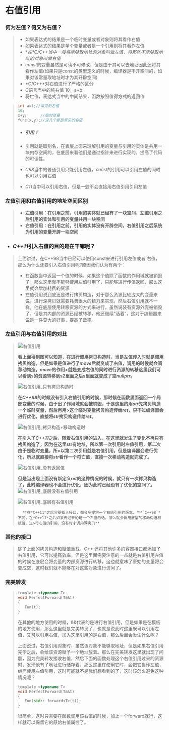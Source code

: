 # 右值引用

### **何为左值？何又为右值？**

>- 如果表达式的结果是一个临时变量或者对象则将其看作右值
>- 如果表达式的结果是单个变量或者是一个引用则将其看作左值
>- **在*C/C++*当中一般将能够取地址的对象叫做左值，将那些不能够取地址的对象叫做右值**
>- *const*的变量虽然是可读不可修改，但是由于其可以去地址因此还将其看作左值(如果只是const的类型定义的时候，编译器是不开空间的，如果对该常量取地址时才为其开辟空间)
>- *C/C++*对右值进行了严格的区分
>  - *C*语言当中的纯右值 10，a+b
>  - 将亡值，表达式当中的中间结果，函数按照值得方式的返回值

>```C++
>int a=1;//常见的左值
>10;
>x+y;      //临时变量
>func(x,y);//这几个都是常见的右值
>```
>
>- ##### **引用？**
>
>  - 引用就是取别名，在表层上面来理解引用的变量与引用的实体是共用一块内存空间的，在底层来看他们是通过指针来进行实现的，提高了代码的可读性。
>  - *C98*当中的普通引用只能引用左值，*const*的引用可以引用左值的同时也可以引用右值
>  - *C11*当中可以引用右值，但是一般不会直接用右值引用引用左值
>
### **左值引用和右值引用的地址空间区别**
>
>  - **左值引用：在引用之前，引用的实体就已经有了一块空间，左值引用之后引用的实体和引用的变量共用一块空间**
>  - **右值引用：在引用之前，引用的实体没有开辟空间，右值引用之后系统为引用的变量开辟一块空间**

- ### ***C++11*引入右值的目的是在干嘛呢？**

>上面讲过，在C++98当中已经可以使用const来进行引用左值或者 右值，那么为什么还要引入右值引用呢?原因我们认为有两个：
>
>- 在函数当中返回一个值的时候，如果这个值除了函数的作用域就被销毁了，那么这里就不能够使用左值引用了，只能够进行传值返回，那么这里就会增加耗费的资源
>- 左值引用说到底还是进行拷贝构造，对于那么资源比较庞大的变量来说，进行深拷贝就需要耗费很大的精力来实现，然后右值引用就不一样，他在底层使用转移资源的方式来进行，虽然说装有资源外壳被销毁了，但是其内部的资源已经被转移，他还继续”活着“，这对于编辑器来说是一件莫大的好事，提高了效率。

### 左值引用与右值引用的对比

>![右值引用](https://github.com/Lp700750/Blogs/assets/104414865/d7607cba-ecdf-4b11-896a-3c5b1219399e)
>
>**看上面得到图可以知道，在进行调用拷贝构造时，当是左值传入时就是调用拷贝构造，但是如果是值进行了*move*后就变成了右值，调用的时候就会调移动构造，*move*的作用>就是变成右值的同时进行资源的转移这里我们可以看到s的资源转移到s2里面之后s里面就变成了空*nullptr*。**
>
>![右值引用_只有拷贝构造时](https://github.com/Lp700750/Blogs/assets/104414865/fb36ca5c-0f2f-48b9-b39e-f6e92346f64f)
>
>	**在*C++98*的时候没有引入右值引用的时候，那时候在函数里面返回一个局部变量的时候，由于出了作用域就会被销毁，于是这里的用*str*先拷贝构造一个临时变量，然后再用>这个临时变量拷贝构造传给*ret*，只不过编译器会进行优化，直接将*str*拷贝构造传给*ret*。**
>
>![右值引用_拷贝构造+移动构造时](https://github.com/Lp700750/Blogs/assets/104414865/d47c11fc-9bc8-4e3f-8d44-dedceebd6709)
>
>
>	**在引入了*C++11*之后，随着右值引用的进入，在这里就发生了变化不再只有拷贝构造了，因为在这里str有地址，所以第一次引用时左值引用，第二次由于是临时变量，所>以第二次引用就是右值引用，但是编译器会进行优化，所以就直接将*str*看作一个将亡值，直接一次移动构造就完成了。**
>
>![右值引用_没有返回值](https://github.com/Lp700750/Blogs/assets/104414865/7061d91c-22a8-434c-952e-9443c645362c)
>
>
>​		**但是当出现上面没有新定义*ret*的这种情况的时候，就只有一次拷贝构造了，此时编译器也不会进行优化，因为此时已经没有了优化的空间了。**
>![右值引用_底层没有右值引用](https://github.com/Lp700750/Blogs/assets/104414865/65ff35e9-9953-495c-b0f7-38be19f944f5)
>
>
>![右值引用_底层有右值引用](https://github.com/Lp700750/Blogs/assets/104414865/bc5c9b7e-2f32-40c7-bd91-b7b01c8d1aa8)
>
>
>		**在*C++11*之后容器插入接口，都会多提供一个右值引用的版本，与*`C++98`*不同，在*C++11*之后如果传过来的是一个右值的话，那么就会调用底层的移动构造和赋值，进>行右值的引用，没有时才调用深拷贝**
>
### 其他的接口
>
>除了上面的拷贝构造和赋值重载，C++ 还将其他许多的容器接口都添加了右值引用，它可以提高效率，但是这里面需要注意的一点就是右值引用左值的时候在底层会将变量的内部资源进行转移，这也就意味了原始的变量将会变成空，这时我们就不能够在对这些对象进行访问了。

### 完美转发

>```C++
>temp1ate <typename T>
>void PerfectForward(T&&t)
>{
>    Fun(t);
>}
>```
>
>在其他的地方使用的时候，&&代表的是进行右值引用，但是如果是在模板的地方使用，那么这里就是完美转发了，也就是说此时这里既可以引用左值，又可以引用右值，加入这里引用的是右值，那么后面会发生什么呢？
>
>上面说过，右值引用对象时，虽然该对象不能够取地址，但是如果右值引用完毕之后，会给该资源赋予一个地址放着。那么在完美转发这里就出现了问题，因为完美转发接收右值，然后下面的函数处理这个右值引用过来的资源时，发现他有了地址进行储存着，那么这里在使用它时，会把它当作左值，继而使用左值引用，这时可能就不是我们想看到的了，这时该怎么避免这种情况呢？
>
>```C++
>temp1ate <typename T>
>void PerfectForward(T&&t)
>{
>    Fun(std:: forward<T>(t));
>}
>```
>
>很简单，这时只需要在函数调用该右值的时候，加上一个forward<T>就行，这样就可以保留它的原始右值属性了。
